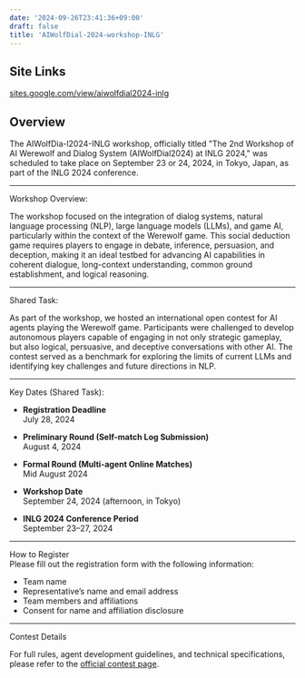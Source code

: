 ```yaml
---
date: '2024-09-26T23:41:36+09:00'
draft: false
title: 'AIWolfDial-2024-workshop-INLG'
---
```


## Site Links

[sites.google.com/view/aiwolfdial2024-inlg](https://sites.google.com/view/aiwolfdial2024-inlg)

## Overview

​The AIWolfDia-l2024-INLG workshop, officially titled "The 2nd Workshop of AI Werewolf and Dialog System (AIWolfDial2024) at INLG 2024," was scheduled to take place on September 23 or 24, 2024, in Tokyo, Japan, as part of the INLG 2024 conference. ​

---

Workshop Overview:

The workshop focused on the integration of dialog systems, natural language processing (NLP), large language models (LLMs), and game AI, particularly within the context of the Werewolf game. This social deduction game requires players to engage in debate, inference, persuasion, and deception, making it an ideal testbed for advancing AI capabilities in coherent dialogue, long-context understanding, common ground establishment, and logical reasoning.

---

Shared Task:

As part of the workshop, we hosted an international open contest for AI agents playing the Werewolf game. Participants were challenged to develop autonomous players capable of engaging in not only strategic gameplay, but also logical, persuasive, and deceptive conversations with other AI. The contest served as a benchmark for exploring the limits of current LLMs and identifying key challenges and future directions in NLP.

---

Key Dates (Shared Task):

- **Registration Deadline** \
  July 28, 2024

- **Preliminary Round (Self-match Log Submission)** \
  August 4, 2024

- **Formal Round (Multi-agent Online Matches)** \
  Mid August 2024

- **Workshop Date** \
  September 24, 2024 (afternoon, in Tokyo)
  
- **INLG 2024 Conference Period** \
  September 23–27, 2024

---

How to Register\
Please fill out the registration form with the following information:

- Team name
- Representative’s name and email address
- Team members and affiliations
- Consent for name and affiliation disclosure

---

Contest Details

For full rules, agent development guidelines, and technical specifications, please refer to the [official contest page](https://sites.google.com/view/aiwolfdial2024-inlg/shared-task).
